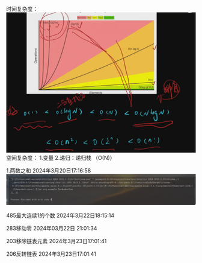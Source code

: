 时间复杂度：
![img_1.png](img_1.png)
空间复杂度：
1.变量
2.递归：递归栈
（O(N)）

1.两数之和 2024年3月20日17:16:58
![img.png](img.png)

485最大连续1的个数 2024年3月22日18:15:14

283移动零 2024年03月22日 21:01:34

203移除链表元素 2024年3月23日17:01:41

206反转链表 2024年3月23日17:01:41